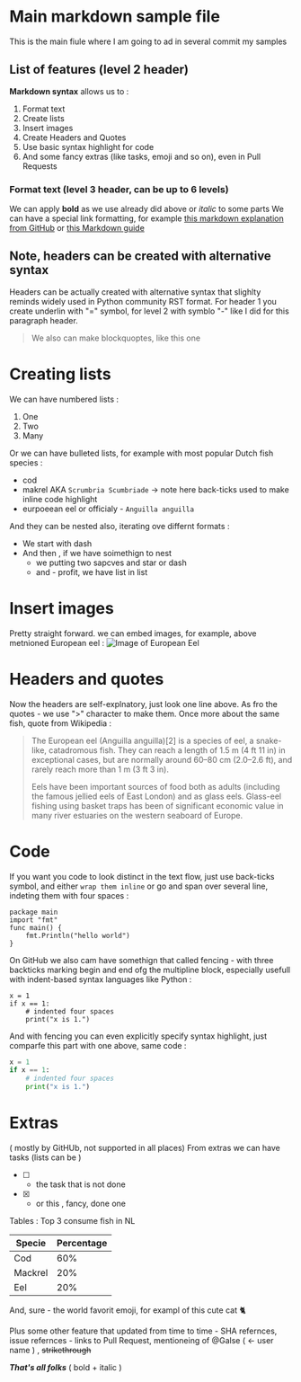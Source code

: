 # Main markdown sample file

This is the main fiule where I am going to ad in several commit my samples

## List of features (level 2 header) 

**Markdown syntax** allows us to : 

1. Format text
2. Create lists
3. Insert images
4. Create Headers and Quotes
5. Use basic syntax highlight for code
6. And some fancy extras (like tasks, emoji and so on), even in Pull Requests

### Format text (level 3 header, can be up to 6 levels)
We can apply **bold** as we use already did above or *italic* to some parts
We can have a special link formatting, for example [this markdown explanation from GitHub](https://guides.github.com/features/mastering-markdown/) 
or [this Markdown guide](https://www.markdownguide.org/basic-syntax/)

Note, headers can be created with alternative syntax 
----------------------------------------------------

Headers can be actually created with alternative syntax that slighlty reminds widely used in Python community RST format. 
For header 1 you create underlin with "=" symbol, for level 2 with symblo "-" like I did for this paragraph header. 

> We also can make blockquoptes, like this one

# Creating lists

We can have numbered lists :
1. One
2. Two
3. Many

Or we can have bulleted lists, for example with most popular Dutch fish species : 
* cod
* makrel AKA `Scrumbria Scumbriade` -> note here back-ticks used to make inline code highlight
* eurpoeean eel or officialy - `Anguilla anguilla`

And they can be nested also, iterating ove differnt formats : 
- We start with dash
- And then , if we have soimethign to nest
  * we putting two sapcves and star or dash
  * and - profit, we have list in list

# Insert images

Pretty straight forward. we can embed images, for example, above metnioned European eel : 
![Image of European Eel](https://upload.wikimedia.org/wikipedia/commons/5/58/Anguilla_anguilla.jpg)

# Headers and quotes
Now the headers are self-explnatory, just look one line above. As fro the quotes - we use ">" character to make them.
Once more about the same fish, quote from Wikipedia : 
>The European eel (Anguilla anguilla)[2] is a species of eel, a snake-like, catadromous fish. They can reach a length of 1.5 m (4 ft 11 in) in exceptional cases, but are normally around 60–80 cm (2.0–2.6 ft), and rarely reach more than 1 m (3 ft 3 in).
>
>Eels have been important sources of food both as adults (including the famous jellied eels of East London) and as glass eels. Glass-eel fishing using basket traps has been of significant economic value in many river estuaries on the western seaboard of Europe.

# Code 

If you want you code to look distinct in the text flow, just use back-ticks symbol, and either `wrap them inline` or go and span over several line, indeting them with four spaces : 

    package main
    import "fmt"
    func main() {
        fmt.Println("hello world")
    }

On GitHub we also cam have somethign that called fencing - with three backticks marking begin and end ofg the multipline block, especially  usefull with indent-based syntax languages like Python :

```
x = 1
if x == 1:
    # indented four spaces
    print("x is 1.")
```
And with fencing you can even explicitly specify syntax highlight, just comparfe this part with one above, same code : 

```python
x = 1
if x == 1:
    # indented four spaces
    print("x is 1.")
```

# Extras

( mostly by GitHUb, not supported in all places) 
From extras we can have tasks (lists can be ) 

- [ ] - the task that is not done
- [x] - or this , fancy, done one

Tables : 
Top 3 consume fish in NL 

Specie | Percentage
------------ | -------------
Cod | 60%
Mackrel | 20%
Eel | 20%

And, sure - the world favorit emoji, for exampl of this cute  cat :cat2:

Plus some other feature that updated from time to time - SHA refernces, issue refernces  - links to Pull Request, mentioneing of @Galse ( <- user name ) , ~~strikethrough~~ 

_**That's all folks**_ ( bold + italic ) 

